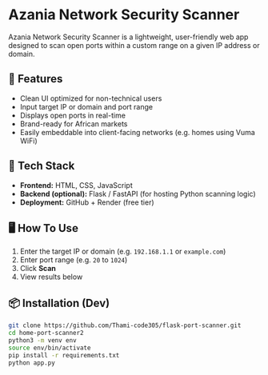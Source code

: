 # Azania Network Security Scanner

Azania Network Security Scanner is a lightweight, user-friendly web app designed to scan open ports within a custom range on a given IP address or domain.

## 🚀 Features

- Clean UI optimized for non-technical users
- Input target IP or domain and port range
- Displays open ports in real-time
- Brand-ready for African markets
- Easily embeddable into client-facing networks (e.g. homes using Vuma WiFi)

## 🧪 Tech Stack

- **Frontend:** HTML, CSS, JavaScript
- **Backend (optional):** Flask / FastAPI (for hosting Python scanning logic)
- **Deployment:** GitHub + Render (free tier)

## 🖥 How To Use

1. Enter the target IP or domain (e.g. `192.168.1.1` or `example.com`)
2. Enter port range (e.g. `20` to `1024`)
3. Click **Scan**
4. View results below

## 📦 Installation (Dev)

```bash
git clone https://github.com/Thami-code305/flask-port-scanner.git
cd home-port-scanner2
python3 -m venv env
source env/bin/activate
pip install -r requirements.txt
python app.py

